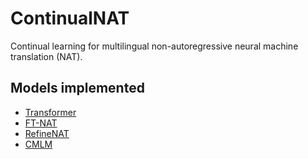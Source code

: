 # ContinualNAT
Continual learning for multilingual non-autoregressive neural machine translation (NAT).

## Models implemented
- [Transformer](https://arxiv.org/abs/1706.03762)
- [FT-NAT](https://arxiv.org/abs/1711.02281)
- [RefineNAT](https://arxiv.org/abs/1802.06901)
- [CMLM](https://arxiv.org/abs/1904.09324)
